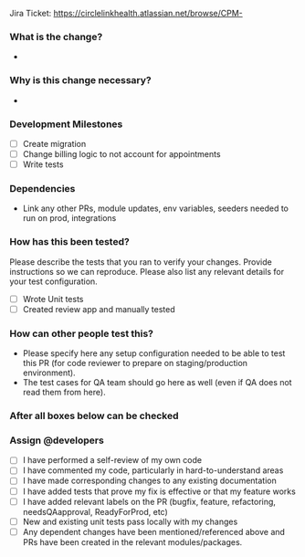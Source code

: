 Jira Ticket: https://circlelinkhealth.atlassian.net/browse/CPM-

### What is the change?
-

### Why is this change necessary?
-

### Development Milestones
- [ ] Create migration
- [ ] Change billing logic to not account for appointments
- [ ] Write tests

### Dependencies
- Link any other PRs, module updates, env variables, seeders needed to run on prod, integrations 

### How has this been tested?
Please describe the tests that you ran to verify your changes. Provide instructions so we can reproduce. Please also list any relevant details for your test configuration.
- [ ] Wrote Unit tests
- [ ] Created review app and manually tested

### How can other people test this?
- Please specify here any setup configuration needed to be able to test this PR (for code reviewer to prepare on staging/production environment).
- The test cases for QA team should go here as well (even if QA does not read them from here).


### After all boxes below can be checked
### Assign @developers

- [ ] I have performed a self-review of my own code
- [ ] I have commented my code, particularly in hard-to-understand areas
- [ ] I have made corresponding changes to any existing documentation
- [ ] I have added tests that prove my fix is effective or that my feature works
- [ ] I have added relevant labels on the PR (bugfix, feature, refactoring, needsQAapproval, ReadyForProd, etc)
- [ ] New and existing unit tests pass locally with my changes
- [ ] Any dependent changes have been mentioned/referenced above and PRs have been created in the relevant modules/packages. 
